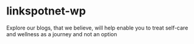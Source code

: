 # linkspotnet-wp
Explore our blogs, that we believe, will help enable you to treat self-care and wellness as a journey and not an option
